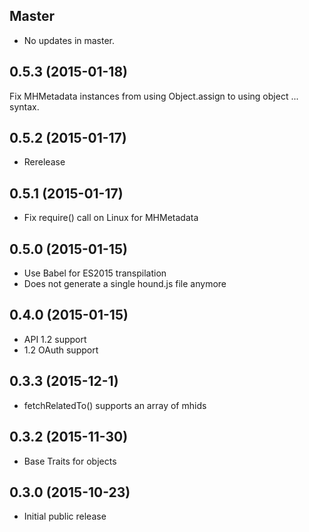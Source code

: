 ## Master

* No updates in master.

## 0.5.3 (2015-01-18)

Fix MHMetadata instances from using Object.assign to using object ... syntax.

## 0.5.2 (2015-01-17)

* Rerelease 

## 0.5.1 (2015-01-17)

* Fix require() call on Linux for MHMetadata

## 0.5.0 (2015-01-15)

* Use Babel for ES2015 transpilation
* Does not generate a single hound.js file anymore

## 0.4.0 (2015-01-15)

* API 1.2 support
* 1.2 OAuth support

## 0.3.3 (2015-12-1)

* fetchRelatedTo() supports an array of mhids

## 0.3.2 (2015-11-30)

* Base Traits for objects

## 0.3.0 (2015-10-23)

* Initial public release
